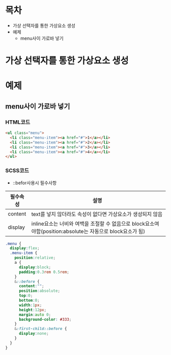 # 목차
- 가상 선택자를 통한 가상요소 생성
- 예제
  - menu사이 가로바 넣기
# 가상 선택자를 통한 가상요소 생성
# 예제
## menu사이 가로바 넣기
### HTML코드
```html
<ul class="menu">
  <li class="menu-item"><a href="#">1</a></li>
  <li class="menu-item"><a href="#">2</a></li>
  <li class="menu-item"><a href="#">3</a></li>
  <li class="menu-item"><a href="#">4</a></li>
</ul>
```
### SCSS코드
- ::befor사용시 필수사항

|필수속성|설명|
|--|--|
|content|text를 넣지 않더라도 속성이 없다면 가상요소가 생성되지 않음|
|display|inline요소는 너비와 여백을 조절할 수 없음으로 block요소여야함(position:absolute는 자동으로 block요소가 됨)|

```scss
.menu {
  display:flex;
  .menu-item {
    position:relative;
    a {
      display:block;
      padding:0.3rem 0.5rem;
    }
    &::before {
      content:"";
      position:absolute;
      top:0;
      bottom:0;
      width:1px;
      height:12px;
      margin:auto 0;
      background-color: #333;
    }
    &:first-child::before {
      display:none;
    }
  }
}
```